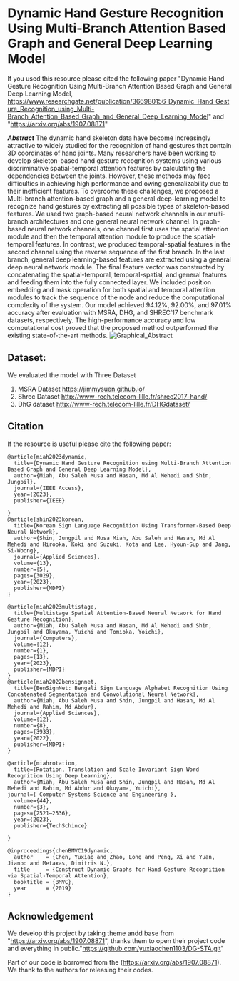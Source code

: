 # Dynamic Hand Gesture Recognition Using Multi-Branch Attention Based Graph and General Deep Learning Model

If you used this resource please cited the following paper  "Dynamic Hand Gesture Recognition Using Multi-Branch Attention Based Graph and General Deep Learning Model, https://www.researchgate.net/publication/366980156_Dynamic_Hand_Gesture_Recognition_using_Multi-Branch_Attention_Based_Graph_and_General_Deep_Learning_Model" and "https://arxiv.org/abs/1907.08871"

***Abstract***
The dynamic hand skeleton data have become increasingly attractive to widely studied for the recognition of hand gestures that contain 3D coordinates of hand joints. Many researchers have been working to develop skeleton-based hand gesture recognition systems using various discriminative spatial-temporal attention features by calculating the dependencies between the joints. However, these methods may face difficulties in achieving high performance and owing generalizability due to their inefficient features. To overcome these challenges, we proposed a Multi-branch attention-based graph and a general deep-learning model to recognize hand gestures by extracting all possible types of skeleton-based features. We used two graph-based neural network channels in our multi-branch architectures and one general neural network channel. In graph-based neural network channels, one channel first uses the spatial attention module and then the temporal attention module to produce the spatial-temporal features. In contrast, we produced temporal-spatial features in the second channel using the reverse sequence of the first branch. In the last branch, general deep learning-based features are extracted using a general deep neural network module. The final feature vector was constructed by concatenating the spatial-temporal, temporal-spatial, and general features and feeding them into the fully connected layer. We included position embedding and mask operation for both spatial and temporal attention modules to track the sequence of the node and reduce the computational complexity of the system. Our model achieved 94.12%, 92.00%, and 97.01% accuracy after evaluation with MSRA, DHG, and SHREC’17 benchmark datasets, respectively. The high-performance accuracy and low computational cost proved that the proposed method outperformed the existing state-of-the-art methods.
![Graphical_Abstract](https://user-images.githubusercontent.com/2803163/231707385-5d163d21-694f-49a2-ae91-adb587fd7f77.jpg)

## Dataset:

We evaluated the model with Three Dataset
1. MSRA Dataset https://jimmysuen.github.io/
2. Shrec Dataset  http://www-rech.telecom-lille.fr/shrec2017-hand/
3. DhG dataset  http://www-rech.telecom-lille.fr/DHGdataset/



## Citation
If the resource is useful please cite the following paper:
```
@article{miah2023dynamic,
  title={Dynamic Hand Gesture Recognition using Multi-Branch Attention Based Graph and General Deep Learning Model},
  author={Miah, Abu Saleh Musa and Hasan, Md Al Mehedi and Shin, Jungpil},
  journal={IEEE Access},
  year={2023},
  publisher={IEEE}

}
@article{shin2023korean,
  title={Korean Sign Language Recognition Using Transformer-Based Deep Neural Network},
  author={Shin, Jungpil and Musa Miah, Abu Saleh and Hasan, Md Al Mehedi and Hirooka, Koki and Suzuki, Kota and Lee, Hyoun-Sup and Jang, Si-Woong},
  journal={Applied Sciences},
  volume={13},
  number={5},
  pages={3029},
  year={2023},
  publisher={MDPI}
}

@article{miah2023multistage,
  title={Multistage Spatial Attention-Based Neural Network for Hand Gesture Recognition},
  author={Miah, Abu Saleh Musa and Hasan, Md Al Mehedi and Shin, Jungpil and Okuyama, Yuichi and Tomioka, Yoichi},
  journal={Computers},
  volume={12},
  number={1},
  pages={13},
  year={2023},
  publisher={MDPI}
}
@article{miah2022bensignnet,
  title={BenSignNet: Bengali Sign Language Alphabet Recognition Using Concatenated Segmentation and Convolutional Neural Network},
  author={Miah, Abu Saleh Musa and Shin, Jungpil and Hasan, Md Al Mehedi and Rahim, Md Abdur},
  journal={Applied Sciences},
  volume={12},
  number={8},
  pages={3933},
  year={2022},
  publisher={MDPI}
}

@article{miahrotation,
  title={Rotation, Translation and Scale Invariant Sign Word Recognition Using Deep Learning},
  author={Miah, Abu Saleh Musa and Shin, Jungpil and Hasan, Md Al Mehedi and Rahim, Md Abdur and Okuyama, Yuichi},
journal={ Computer Systems Science and Engineering },
  volume={44},
  number={3},
  pages={2521–2536},
  year={2023},
  publisher={TechSchince}

}

@inproceedings{chenBMVC19dynamic,
  author    = {Chen, Yuxiao and Zhao, Long and Peng, Xi and Yuan, Jianbo and Metaxas, Dimitris N.},
  title     = {Construct Dynamic Graphs for Hand Gesture Recognition via Spatial-Temporal Attention},
  booktitle = {BMVC},
  year      = {2019}
}
```
## Acknowledgement
We develop this project by taking theme andd base from "https://arxiv.org/abs/1907.08871", thanks them to open their project code and everything in public."https://github.com/yuxiaochen1103/DG-STA.git"


Part of our code is borrowed from the (https://arxiv.org/abs/1907.08871). We thank to the authors for releasing their codes.
